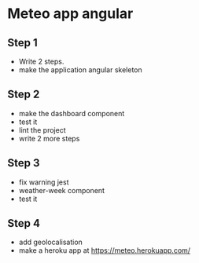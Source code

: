 # Meteo app angular

## Step 1

* Write 2 steps.
* make the application angular skeleton

## Step 2

* make the dashboard component
* test it
* lint the project
* write 2 more steps

## Step 3

* fix warning jest
* weather-week component
* test it

## Step 4

* add geolocalisation
* make a heroku app at https://meteo.herokuapp.com/
